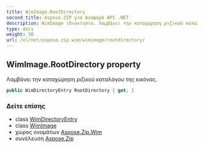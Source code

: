 ```yaml
---
title: WimImage.RootDirectory
second_title: Aspose.ZIP για Αναφορά API .NET
description: WimImage ιδιοκτησία. Λαμβάνει την καταχώρηση ριζικού καταλόγου της εικόνας.
type: docs
weight: 30
url: /el/net/aspose.zip.wim/wimimage/rootdirectory/
---
```

## WimImage.RootDirectory property

Λαμβάνει την καταχώρηση ριζικού καταλόγου της εικόνας.

```csharp
public WimDirectoryEntry RootDirectory { get; }
```

### Δείτε επίσης

* class [WimDirectoryEntry](../../wimdirectoryentry/)
* class [WimImage](../)
* χώρος ονομάτων [Aspose.Zip.Wim](../../wimimage/)
* συνέλευση [Aspose.Zip](../../../)


